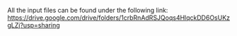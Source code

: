 All the input files can be found under the following link: https://drive.google.com/drive/folders/1crbRnAdRSJQoqs4HlqckDD6OsUKzgLZj?usp=sharing
